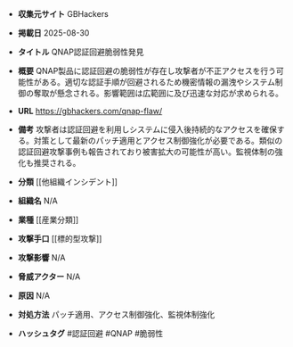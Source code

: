 - **収集元サイト**
GBHackers

- **掲載日**
2025-08-30

- **タイトル**
QNAP認証回避脆弱性発見

- **概要**
QNAP製品に認証回避の脆弱性が存在し攻撃者が不正アクセスを行う可能性がある。適切な認証手順が回避されるため機密情報の漏洩やシステム制御の奪取が懸念される。影響範囲は広範囲に及び迅速な対応が求められる。

- **URL**
https://gbhackers.com/qnap-flaw/

- **備考**
攻撃者は認証回避を利用しシステムに侵入後持続的なアクセスを確保する。対策として最新のパッチ適用とアクセス制御強化が必要である。類似の認証回避攻撃事例も報告されており被害拡大の可能性が高い。監視体制の強化も推奨される。

- **分類**
[[他組織インシデント]]

- **組織名**
N/A

- **業種**
[[産業分類]]

- **攻撃手口**
[[標的型攻撃]]

- **攻撃影響**
N/A

- **脅威アクター**
N/A

- **原因**
N/A

- **対処方法**
パッチ適用、アクセス制御強化、監視体制強化

- **ハッシュタグ**
#認証回避 #QNAP #脆弱性
